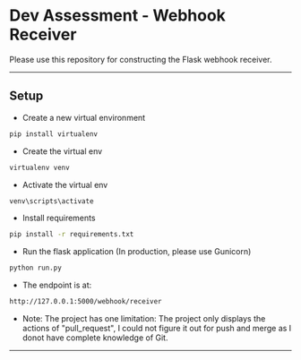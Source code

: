 # Dev Assessment - Webhook Receiver

Please use this repository for constructing the Flask webhook receiver.

*******************

## Setup

* Create a new virtual environment

```bash
pip install virtualenv
```

* Create the virtual env

```bash
virtualenv venv
```

* Activate the virtual env

```bash
venv\scripts\activate
```

* Install requirements

```bash
pip install -r requirements.txt
```

* Run the flask application (In production, please use Gunicorn)

```bash
python run.py
```

* The endpoint is at:

```bash
http://127.0.0.1:5000/webhook/receiver
```

* Note: The project has one limitation:
The project only displays the actions of "pull_request", I could not figure it out for push and merge as I donot have complete knowledge of Git.


*******************
